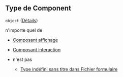 ## Type de Component

`object` ([Détails](frw-form-definitions-component.md))

n'importe quel de

*   [Composant affichage](frw-form-definitions-composant-affichage.md "vérifier la définition du type")

*   [Composant interaction](frw-form-definitions-composant-interaction.md "vérifier la définition du type")

*   n'est pas

    *   [Type indéfini sans titre dans Fichier formulaire](frw-form-definitions-component-anyof-2-not.md "vérifier la définition du type")
